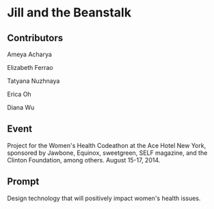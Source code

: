 Jill and the Beanstalk
======================

Contributors
------------
Ameya Acharya

Elizabeth Ferrao

Tatyana Nuzhnaya

Erica Oh

Diana Wu

Event
-----
Project for the Women's Health Codeathon at the Ace Hotel New York, sponsored by Jawbone, Equinox, sweetgreen, SELF magazine, and the Clinton Foundation, among others. August 15-17, 2014.

Prompt
------
Design technology that will positively impact women's health issues.





